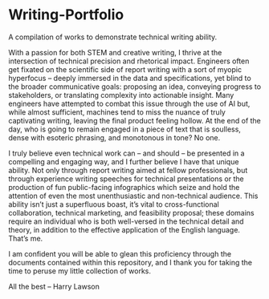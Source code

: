 # Writing-Portfolio
A compilation of works to demonstrate technical writing ability.

With a passion for both STEM and creative writing, I thrive at the intersection of technical precision and rhetorical impact. Engineers often get fixated on the scientific side of report writing with a sort of myopic hyperfocus – deeply immersed in the data and specifications, yet blind to the broader communicative goals: proposing an idea, conveying progress to stakeholders, or translating complexity into actionable insight. Many engineers have attempted to combat this issue through the use of AI but, while almost sufficient, machines tend to miss the nuance of truly captivating writing, leaving the final product feeling hollow. At the end of the day, who is going to remain engaged in a piece of text that is soulless, dense with esoteric phrasing, and monotonous in tone? No one. 

 

I truly believe even technical work can – and should – be presented in a compelling and engaging way, and I further believe I have that unique ability. Not only through report writing aimed at fellow professionals, but through experience writing speeches for technical presentations or the production of fun public-facing infographics which seize and hold the attention of even the most unenthusiastic and non-technical audience. This ability isn’t just a superfluous boast, it’s vital to cross-functional collaboration, technical marketing, and feasibility proposal; these domains require an individual who is both well-versed in the technical detail and theory, in addition to the effective application of the English language. That’s me. 

 

I am confident you will be able to glean this proficiency through the documents contained within this repository, and I thank you for taking the time to peruse my little collection of works.  

 

All the best – Harry Lawson 
